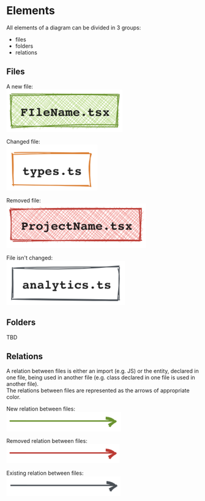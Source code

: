 # Elements

All elements of a diagram can be divided in 3 groups:
- files
- folders
- relations

## Files

A new file:  
![added file](_media/elements/added_file.png ':size=150')

Changed file:  
![changed file](_media/elements/changed_file.png ':size=150')

Removed file:  
![removed file](_media/elements/removed_file.png ':size=150')

File isn't changed:  
![non-changed file](_media/elements/existing_file.png ':size=150')

## Folders

TBD

## Relations

A relation between files is either an import (e.g. JS) or the entity, declared in one file, being used in another file 
(e.g. class declared in one file is used in another file).  
The relations between files are represented as the arrows of appropriate color.

New relation between files:  
![new relation](_media/elements/added_relation.png ':size=150')

Removed relation between files:  
![removed relation](_media/elements/removed_relation.png ':size=150')

Existing relation between files:  
![existing relation](_media/elements/existing_relation.png ':size=150')
